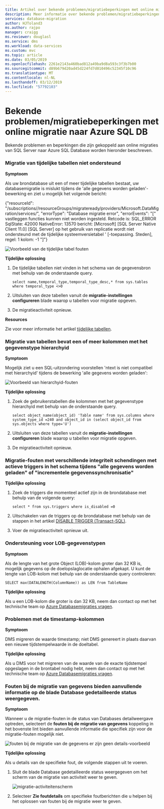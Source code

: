 ```yaml
---
title: Artikel over bekende problemen/migratiebeperkingen met online migratie naar Azure SQL Database | Microsoft Docs
description: Meer informatie over bekende problemen/migratiebeperkingen met online migratie naar Azure SQL Database.
services: database-migration
author: HJToland3
ms.author: rajpo
manager: craigg
ms.reviewer: douglasl
ms.service: dms
ms.workload: data-services
ms.custom: mvc
ms.topic: article
ms.date: 03/05/2019
ms.openlocfilehash: 2261e2143a460bad812a49ba9d8a593c3f3b7b00
ms.sourcegitcommit: d89b679d20ad45d224fd7d010496c52345f10c96
ms.translationtype: MT
ms.contentlocale: nl-NL
ms.lasthandoff: 03/12/2019
ms.locfileid: "57792103"
---
```

# <a name="known-issuesmigration-limitations-with-online-migrations-to-azure-sql-db"></a>Bekende problemen/migratiebeperkingen met online migratie naar Azure SQL DB

Bekende problemen en beperkingen die zijn gekoppeld aan online migraties van SQL Server naar Azure SQL Database worden hieronder beschreven.

### <a name="migration-of-temporal-tables-not-supported"></a>Migratie van tijdelijke tabellen niet ondersteund

**Symptoom**

Als uw brondatabase uit een of meer tijdelijke tabellen bestaat, uw databasemigratie is mislukt tijdens de 'alle gegevens worden geladen'-bewerking en ziet u mogelijk het volgende bericht:

{"resourceId": "/subscriptions/<subscription id>/resourceGroups/migrateready/providers/Microsoft.DataMigration/services/<DMS Service name>", "errorType": "Database migratie error", "errorEvents": "[" vastleggen functies kunnen niet worden ingesteld. Retcode is: SQL_ERROR SqlState: 42000 NativeError: 13570 bericht: [Microsoft] [SQL Server Native Client 11.0] [SQL Server] op het gebruik van replicatie wordt niet ondersteund met de tijdelijke systeemversietabel ' [-toepassing. Steden], regel: 1 kolom: -1 "]"}
 
 ![Voorbeeld van de tijdelijke tabel fouten](media/known-issues-azure-sql-online/dms-temporal-tables-errors.png)

**Tijdelijke oplossing**

1. De tijdelijke tabellen niet vinden in het schema van de gegevensbron met behulp van de onderstaande query.
     ``` 
     select name,temporal_type,temporal_type_desc,* from sys.tables where temporal_type <>0
     ```
2. Uitsluiten van deze tabellen vanuit de **migratie-instellingen configureren** blade waarop u tabellen voor migratie opgeven.

3. De migratieactiviteit opnieuw.

**Resources**

Zie voor meer informatie het artikel [tijdelijke tabellen](https://docs.microsoft.com/sql/relational-databases/tables/temporal-tables?view=sql-server-2017).
 
### <a name="migration-of-tables-includes-one-or-more-columns-with-the-hierarchyid-data-type"></a>Migratie van tabellen bevat een of meer kolommen met het gegevenstype hierarchyid

**Symptoom**

Mogelijk ziet u een SQL-uitzondering voorstellen 'ntext is niet compatibel met hierarchyid' tijdens de bewerking 'alle gegevens worden geladen':
     
![Voorbeeld van hierarchyid-fouten](media/known-issues-azure-sql-online/dms-hierarchyid-errors.png)

**Tijdelijke oplossing**

1. Zoek de gebruikerstabellen die kolommen met het gegevenstype hierarchyid met behulp van de onderstaande query.

      ``` 
      select object_name(object_id) 'Table name' from sys.columns where system_type_id =240 and object_id in (select object_id from sys.objects where type='U')
      ``` 

 2. Uitsluiten van deze tabellen vanuit de **migratie-instellingen configureren** blade waarop u tabellen voor migratie opgeven.

 3. De migratieactiviteit opnieuw.

### <a name="migration-failures-with-various-integrity-violations-with-active-triggers-in-the-schema-during-full-data-load-or-incremental-data-sync"></a>Migratie-fouten met verschillende integriteit schendingen met actieve triggers in het schema tijdens "alle gegevens worden geladen" of "incrementele gegevenssynchronisatie"

**Tijdelijke oplossing**
1. Zoek de triggers die momenteel actief zijn in de brondatabase met behulp van de volgende query:
     ```
     select * from sys.triggers where is_disabled =0
     ```
2. Uitschakelen van de triggers op de brondatabase met behulp van de stappen in het artikel [DISABLE TRIGGER (Transact-SQL)](https://docs.microsoft.com/sql/t-sql/statements/disable-trigger-transact-sql?view=sql-server-2017).

3. Voer de migratieactiviteit opnieuw uit.

### <a name="support-for-lob-data-types"></a>Ondersteuning voor LOB-gegevenstypen

**Symptoom**

Als de lengte van het grote Object (LOB)-kolom groter dan 32 KB is, mogelijk gegevens op de doelopslaglocatie ophalen afgekapt. U kunt de lengte van LOB-kolom met behulp van de onderstaande query controleren: 

``` 
SELECT max(DATALENGTH(ColumnName)) as LEN from TableName
```

**Tijdelijke oplossing**

Als u een LOB-kolom die groter is dan 32 KB, neem dan contact op met het technische team op [Azure Databasemigraties vragen](mailto:AskAzureDatabaseMigrations@service.microsoft.com).

### <a name="issues-with-timestamp-columns"></a>Problemen met de timestamp-kolommen

**Symptoom**

DMS migreren de waarde timestamp; niet DMS genereert in plaats daarvan een nieuwe tijdstempelwaarde in de doeltabel.

**Tijdelijke oplossing**

Als u DMS voor het migreren van de waarde van de exacte tijdstempel opgeslagen in de brontabel nodig hebt, neem dan contact op met het technische team op [Azure Databasemigraties vragen](mailto:AskAzureDatabaseMigrations@service.microsoft.com).

### <a name="data-migration-errors-do-not-provide-additional-details-on-the-database-detailed-status-blade"></a>Fouten bij de migratie van gegevens bieden aanvullende informatie op de blade Database gedetailleerde status weergegeven.

**Symptoom**

Wanneer u de migratie-fouten in de status van Databases detailweergave optreden, selecteert de **fouten bij de migratie van gegevens** koppeling in het bovenste lint bieden aanvullende informatie die specifiek zijn voor de migratie-fouten mogelijk niet.

![fouten bij de migratie van de gegevens er zijn geen details-voorbeeld](media/known-issues-azure-sql-online/dms-data-migration-errors-no-details.png)

**Tijdelijke oplossing**

Als u details van de specifieke fout, de volgende stappen uit te voeren.

1. Sluit de blade Database gedetailleerde status weergegeven om het scherm van de migratie van activiteit weer te geven.

     ![migratie-activiteitenscherm](media/known-issues-azure-sql-online/dms-migration-activity-screen.png)

2. Selecteer **Zie foutdetails** om specifieke foutberichten die u helpen bij het oplossen van fouten bij de migratie weer te geven.
